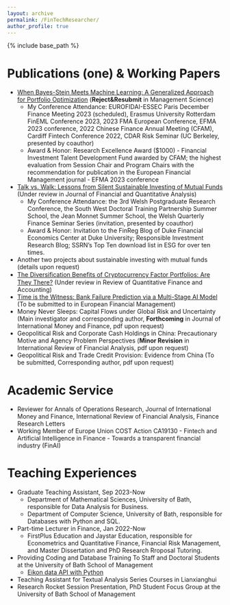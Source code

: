 ```yaml
---
layout: archive
permalink: /FinTechResearcher/
author_profile: true
---
```


{% include base_path %}

Publications (one) & Working Papers 
======
* <a href="https://papers.ssrn.com/sol3/papers.cfm?abstract_id=4229499" target="_blank">When Bayes-Stein Meets Machine Learning: A Generalized Approach for Portfolio Optimization</a> (**Reject&Resubmit** in Management Science)
  * My Conference Attendance: EUROFIDAI-ESSEC Paris December Finance Meeting 2023 (scheduled), Erasmus University Rotterdam FinEML Conference 2023, 2023 FMA European Conference, EFMA 2023 conference, 2022 Chinese Finance Annual Meeting (CFAM), Cardiff Fintech Conference 2022, CDAR Risk Seminar (UC Berkeley, presented by coauthor)
  * Award & Honor: Research Excellence Award ($1000) - Financial Investment Talent Development Fund awarded by CFAM; the highest evaluation from Session Chair and Program Chairs with the recommendation for publication in the European Financial Management journal - EFMA 2023 conference
* <a href="https://papers.ssrn.com/sol3/papers.cfm?abstract_id=4602285" target="_blank">Talk vs. Walk: Lessons from Silent Sustainable Investing of Mutual Funds</a> (Under review in Journal of Financial and Quantitative Analysis)
  * My Conference Attendance: the 3rd Welsh Postgraduate Research Conference, the South West Doctoral Training Partnership Summer School, the Jean Monnet Summer School, the Welsh Quarterly Finance Seminar Series (invitation, presented by coauthor) 
  * Award & Honor: Invitation to the FinReg Blog of Duke Financial Economics Center at Duke University; Responsible Investment Research Blog; SSRN’s Top Ten download list in ESG for over ten times.
* Another two projects about sustainable investing with mutual funds (details upon request)
* <a href="https://papers.ssrn.com/sol3/papers.cfm?abstract_id=4319598" target="_blank">The Diversiﬁcation Beneﬁts of Cryptocurrency Factor Portfolios: Are They There?</a> (Under review in Review of Quantitative Finance and Accounting)
* <a href="https://papers.ssrn.com/sol3/papers.cfm?abstract_id=4352477" target="_blank">Time is the Witness: Bank Failure Prediction via a Multi-Stage AI Model</a> (To be submitted to in European Financial Management)
* Money Never Sleeps: Capital Flows under Global Risk and Uncertainty (Main investigator and corresponding author, **Forthcoming** in Journal of International Money and Finance, pdf upon request)
* Geopolitical Risk and Corporate Cash Holdings in China: Precautionary Motive and Agency Problem Perspectives (**Minor Revision** in International Review of Financial Analysis, pdf upon request)
* Geopolitical Risk and Trade Credit Provision: Evidence from China (To be submitted, Corresponding author, pdf upon request)

Academic Service
======
* Reviewer for Annals of Operations Research, Journal of International Money and Finance, International Review of Financial Analysis, Finance Research Letters
* Working Member of Europe Union COST Action CA19130 - Fintech and Artificial Intelligence in Finance - Towards a transparent financial industry (FinAI)
  
Teaching Experiences 
======
* Graduate Teaching Assistant, Sep 2023-Now
  * Department of Mathematical Sciences, University of Bath, responsible for Data Analysis for Business.
  * Department of Computer Science, University of Bath, responsible for Databases with Python and SQL.
* Part-time Lecturer in Finance, Jan 2022-Now
  * FirstPlus Education and Jaystar Education, responsible for Econometrics and Quantitative Finance, Financial Risk Management, and Master Dissertation and PhD Research Rroposal Tutoring.
* Providing Coding and Database Training To Staff and Doctoral Students at the University of Bath School of Management
  * <a href="https://www.youtube.com/watch?v=5w0DTszME64" target="_blank">Eikon data API with Python</a>
* Teaching Assistant for Textual Analysis Series Courses in Lianxianghui
* Research Rocket Session Presentation, PhD Student Focus Group at the University of Bath School of Management 

